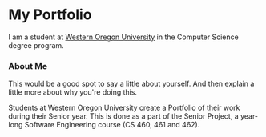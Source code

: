 # My Portfolio
I am a student at <a href="https://www.wou.edu/" target="_blank">Western Oregon University</a> in the Computer Science degree program.


### About Me 
This would be a good spot to say a little about yourself. And then explain a little more about why you're doing this.

Students at Western Oregon University create a Portfolio of their work during their Senior year. This is done as a part of the Senior Project, a year-long Software Engineering course (CS 460, 461 and 462).
